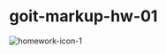 # goit-markup-hw-01

![homework-icon-1](https://user-images.githubusercontent.com/118023905/202825348-dc422982-efe9-44e6-8618-57c39d60786a.png)
